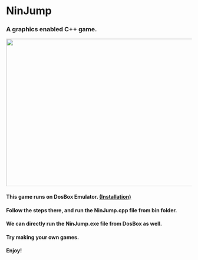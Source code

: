# NinJump

### A graphics enabled C++ game.

<img src="https://github.com/paramsingh96/NinJump/blob/master/NinJumpImage.PNG" height="400" width="600" allign="middle">

#### This game runs on DosBox Emulator. <url><a href="http://askubuntu.com/questions/198477/how-do-i-install-turbo-c">(Installation)</a></url>  

#### Follow the steps there, and run the NinJump.cpp file from bin folder.

#### We can directly run the NinJump.exe file from DosBox as well.

#### Try making your own games. 

#### Enjoy!
